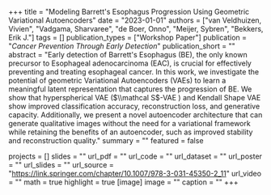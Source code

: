 +++
title = "Modeling Barrett's Esophagus Progression Using Geometric Variational Autoencoders"
date = "2023-01-01"
authors = ["van Veldhuizen, Vivien", "Vadgama, Sharvaree", "de Boer, Onno", "Meijer, Sybren", "Bekkers, Erik J."]
tags = []
publication_types = ["Workshop Paper"]
publication = "_Cancer Prevention Through Early Detection_"
publication_short = ""
abstract = "Early detection of Barrett's Esophagus (BE), the only known precursor to Esophageal adenocarcinoma (EAC), is crucial for effectively preventing and treating esophageal cancer. In this work, we investigate the potential of geometric Variational Autoencoders (VAEs) to learn a meaningful latent representation that captures the progression of BE. We show that hyperspherical VAE ($\\mathcal S$-VAE ) and Kendall Shape VAE show improved classification accuracy, reconstruction loss, and generative capacity. Additionally, we present a novel autoencoder architecture that can generate qualitative images without the need for a variational framework while retaining the benefits of an autoencoder, such as improved stability and reconstruction quality."
summary = ""
featured = false

projects = []
slides = ""
url_pdf = ""
url_code = ""
url_dataset = ""
url_poster = ""
url_slides = ""
url_source = "https://link.springer.com/chapter/10.1007/978-3-031-45350-2_11"
url_video = ""
math = true
highlight = true
[image]
image = ""
caption = ""
+++

